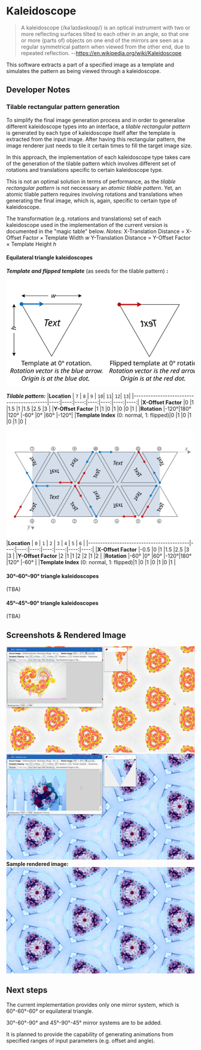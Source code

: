 # Kaleidoscope

> A kaleidoscope (/kəˈlaɪdəskoʊp/) is an optical instrument with two or more reflecting surfaces tilted to each other in an angle, so that one or more (parts of) objects on one end of the mirrors are seen as a regular symmetrical pattern when viewed from the other end, due to repeated reflection. 
--https://en.wikipedia.org/wiki/Kaleidoscope

This software extracts a part of a specified image as a template and simulates the pattern as being viewed through a kaleidoscope.

## Developer Notes
### Tilable rectangular pattern generation
To simplify the final image generation process and in order to generalise different kaleidoscope types into an interface, a _tilable rectangular pattern_ is generated by each type of kaleidoscope itself after the template is extracted from the input image. After having this rectangular pattern, the image renderer just needs to tile it certain times to fill the target image size.

In this approach, the implementation of each kaleidoscope type takes care of the generation of the tilable pattern which involves different set of rotations and translations specific to certain kaleidoscope type.

This is not an optimal solution in terms of performance, as the _tilable rectangular pattern_ is not neccessary an _atomic tilable pattern_. Yet, an atomic tilable pattern requires involving rotations and translations when generating the final image, which is, again, specific to certain type of kaleidoscope.

The transformation (e.g. rotations and translations) set of each kaleidoscope used in the implementation of the current version is documented in the "magic table" below.
_Notes:_
X-Translation Distance = X-Offset Factor × Template Width _w_
Y-Translation Distance = Y-Offset Factor × Template Height _h_ 

#### Equilateral triangle kaleidoscopes
***Template and flipped template*** (as seeds for the tilable pattern) ***:***

![Template Definition](https://github.com/datbnh/Kaleidoscope/blob/master/Doc/images/Template%20Definition.svg?raw=true)

***Tilable pattern:***
|**Location**                              | `7` | `8` | `9` | `10`| `11`| `12`| `13`|
|------------------------------------------|----:|----:|----:|----:|----:|----:|----:|
|**X-Offset Factor**                       |0    |1    |1.5  |1    |1.5  |2.5  |3    |
|**Y-Offset Factor**                       |1    |1    |0    |1    |0    |0    |1    |
|**Rotation**                              |-120°|180° |120° |-60° |0°   |60°  |-120°|
|**Template Index** (0: normal, 1: flipped)|0    |1    |0    |1    |0    |1    |0    |

![Tilable Pattern](https://github.com/datbnh/Kaleidoscope/blob/master/Doc/images/Tilable%20Rectangular%20Pattern.svg?raw=true)
|**Location**                              | `0` | `1` | `2` | `3` | `4` | `5` | `6` |
|------------------------------------------|----:|----:|----:|----:|----:|----:|----:|
|**X-Offset Factor**                       |-0.5 |0    |1    |1.5  |2.5  |3    |3    |
|**Y-Offset Factor**                       |2    |1    |1    |2    |2    |1    |2    |
|**Rotation**                              |-60° |0°   |60°  |-120°|180° |120° |-60° |
|**Template Index** (0: normal, 1: flipped)|1    |0    |1    |0    |1    |0    |1    |

#### 30°–60°–90° triangle kaleidoscopes
(TBA)

#### 45°–45°–90° triangle kaleidoscopes
(TBA)

## Screenshots & Rendered Image
![Screenshot](https://github.com/datbnh/Kaleidoscope/blob/master/Doc/images/U8Idl9qWCc.png?raw=true)
![Screenshot](https://github.com/datbnh/Kaleidoscope/blob/master/Doc/images/cRmuJExQAI.jpg?raw=true)
**Sample rendered image:**
![Rendered](https://github.com/datbnh/Kaleidoscope/blob/master/Doc/images/Kaleidoscope_Romantic%20(10)-1.jpg?raw=true)

## Next steps
The current implementation provides only one mirror system, which is 60°-60°-60° or equilateral triangle.

30°-60°-90° and 45°-90°-45° mirror systems are to be added. 


It is planned to provide the capability of generating animations from specified ranges of input parameters (e.g. offset and angle).

